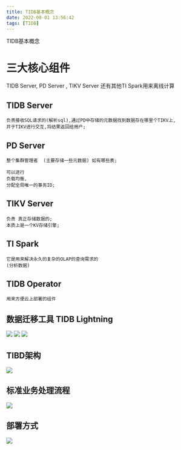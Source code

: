 ```yaml
---
title: TIDB基本概念
date: 2022-08-01 13:56:42
tags: [TIDB]
---
```


TIDB基本概念
# 三大核心组件
TIDB Server, PD Server , TIKV Server  还有其他TI Spark用来离线计算
## TIDB Server
```
负责接收SQL请求的(解析sql),通过PD中存储的元数据找到数据存在哪里个TIKV上,
并于TIKV进行交互,将结果返回给用户;
```
<!--more-->
## PD Server
```
整个集群管理者  (主要存储一些元数据) 如有哪些表;

可以进行
负载均衡,
分配全局唯一的事务ID;
```

## TIKV Server
```
负责 真正存储数据的;
本质上是一个KV存储引擎;
```

## TI Spark
```
它是用来解决永久的复杂的OLAP的查询需求的
(分析数据)
```

## TIDB Operator
```
用来方便云上部署的组件
```

## 数据迁移工具 TIDB Lightning
![](/img/2022-08-01/1.png)
![](/img/2022-08-01/2.png)
![](/img/2022-08-01/3.png)

## TIBD架构
![](/img/2022-08-01/4.png)

## 标准业务处理流程
![](/img/2022-08-01/5.png)

## 部署方式
![](/img/2022-08-01/6.png)


